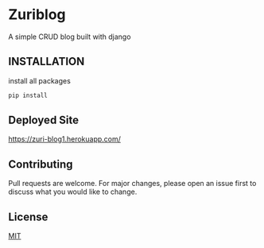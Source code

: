 # Zuriblog
A simple CRUD blog built with django
## INSTALLATION
install all packages
```bash
pip install
```
## Deployed Site
https://zuri-blog1.herokuapp.com/

## Contributing
Pull requests are welcome. For major changes, please open an issue first to discuss what you would like to change.

## License
[MIT](https://choosealicense.com/licenses/mit/)
